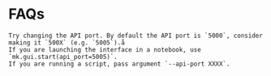 # FAQs


```{dropdown} *I have been waiting for over a minute, and my interface is not loading*
Try changing the API port. By default the API port is `5000`, consider making it `500X` (e.g. `5005`).å
If you are launching the interface in a notebook, use `mk.gui.start(api_port=5005)`.
If you are running a script, pass argument `--api-port XXXX`.
```
